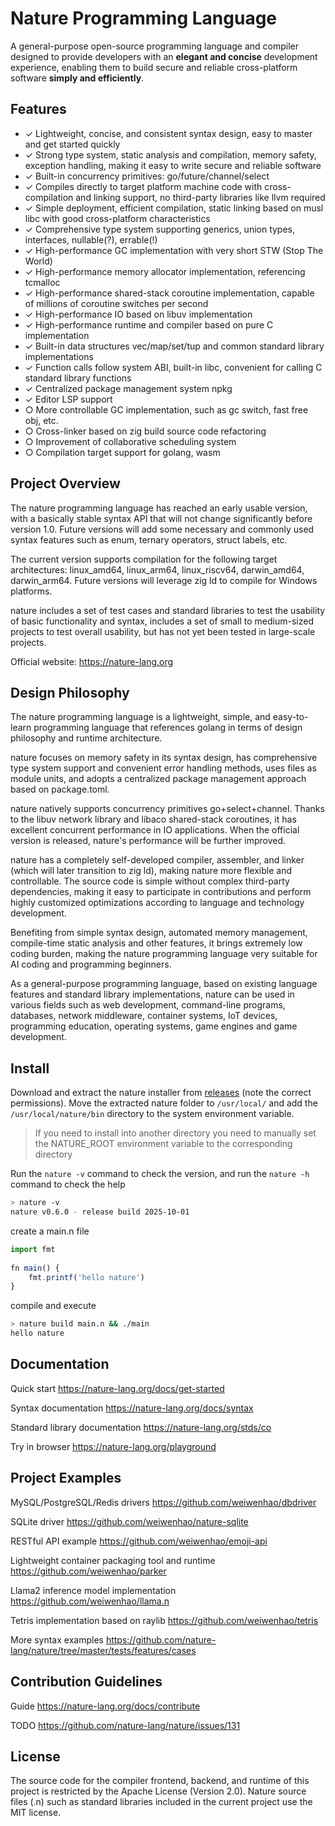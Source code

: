 # Nature Programming Language  
  
A general-purpose open-source programming language and compiler designed to provide developers with an **elegant and concise** development experience, enabling them to build secure and reliable cross-platform software **simply and efficiently**.  

## Features

- ✓ Lightweight, concise, and consistent syntax design, easy to master and get started quickly
- ✓ Strong type system, static analysis and compilation, memory safety, exception handling, making it easy to write secure and reliable software
- ✓ Built-in concurrency primitives: go/future/channel/select
- ✓ Compiles directly to target platform machine code with cross-compilation and linking support, no third-party libraries like llvm required
- ✓ Simple deployment, efficient compilation, static linking based on musl libc with good cross-platform characteristics
- ✓ Comprehensive type system supporting generics, union types, interfaces, nullable(?), errable(!)
- ✓ High-performance GC implementation with very short STW (Stop The World)
- ✓ High-performance memory allocator implementation, referencing tcmalloc
- ✓ High-performance shared-stack coroutine implementation, capable of millions of coroutine switches per second
- ✓ High-performance IO based on libuv implementation
- ✓ High-performance runtime and compiler based on pure C implementation
- ✓ Built-in data structures vec/map/set/tup and common standard library implementations
- ✓ Function calls follow system ABI, built-in libc, convenient for calling C standard library functions
- ✓ Centralized package management system npkg
- ✓ Editor LSP support
- ○ More controllable GC implementation, such as gc switch, fast free obj, etc.
- ○ Cross-linker based on zig build source code refactoring
- ○ Improvement of collaborative scheduling system
- ○ Compilation target support for golang, wasm
  
## Project Overview

The nature programming language has reached an early usable version, with a basically stable syntax API that will not change significantly before version 1.0. Future versions will add some necessary and commonly used syntax features such as enum, ternary operators, struct labels, etc.

The current version supports compilation for the following target architectures: linux_amd64, linux_arm64, linux_riscv64, darwin_amd64, darwin_arm64. Future versions will leverage zig ld to compile for Windows platforms.

nature includes a set of test cases and standard libraries to test the usability of basic functionality and syntax, includes a set of small to medium-sized projects to test overall usability, but has not yet been tested in large-scale projects.
  
Official website: https://nature-lang.org  


## Design Philosophy

The nature programming language is a lightweight, simple, and easy-to-learn programming language that references golang in terms of design philosophy and runtime architecture.

nature focuses on memory safety in its syntax design, has comprehensive type system support and convenient error handling methods, uses files as module units, and adopts a centralized package management approach based on package.toml.

nature natively supports concurrency primitives go+select+channel. Thanks to the libuv network library and libaco shared-stack coroutines, it has excellent concurrent performance in IO applications. When the official version is released, nature's performance will be further improved.

nature has a completely self-developed compiler, assembler, and linker (which will later transition to zig ld), making nature more flexible and controllable. The source code is simple without complex third-party dependencies, making it easy to participate in contributions and perform highly customized optimizations according to language and technology development.

Benefiting from simple syntax design, automated memory management, compile-time static analysis and other features, it brings extremely low coding burden, making the nature programming language very suitable for AI coding and programming beginners.

As a general-purpose programming language, based on existing language features and standard library implementations, nature can be used in various fields such as web development, command-line programs, databases, network middleware, container systems, IoT devices, programming education, operating systems, game engines and game development.


## Install  
  
Download and extract the nature installer from [releases](https://github.com/nature-lang/nature/releases) (note the correct permissions). Move the extracted nature folder to `/usr/local/` and add the `/usr/local/nature/bin` directory to the system environment variable.  
  
> If you need to install into another directory you need to manually set the NATURE_ROOT environment variable to the corresponding directory  
  
Run the `nature -v` command to check the version, and run the `nature -h` command to check the help  
  
```sh
> nature -v
nature v0.6.0 - release build 2025-10-01
```   

create a main.n file  
  
```js
import fmt   
    
fn main() {   
    fmt.printf('hello nature')
}   
```   

compile and execute  
  
```sh
> nature build main.n && ./main   
hello nature 
```   
  
## Documentation  
  
Quick start https://nature-lang.org/docs/get-started

Syntax documentation https://nature-lang.org/docs/syntax

Standard library documentation https://nature-lang.org/stds/co

Try in browser https://nature-lang.org/playground  
  
## Project Examples

MySQL/PostgreSQL/Redis drivers https://github.com/weiwenhao/dbdriver

SQLite driver https://github.com/weiwenhao/nature-sqlite

RESTful API example https://github.com/weiwenhao/emoji-api

Lightweight container packaging tool and runtime https://github.com/weiwenhao/parker

Llama2 inference model implementation https://github.com/weiwenhao/llama.n

Tetris implementation based on raylib https://github.com/weiwenhao/tetris

More syntax examples https://github.com/nature-lang/nature/tree/master/tests/features/cases  
  
## Contribution Guidelines
  
Guide https://nature-lang.org/docs/contribute

TODO https://github.com/nature-lang/nature/issues/131  
  
## License  
  
The source code for the compiler frontend, backend, and runtime of this project is restricted by the Apache License (Version 2.0). Nature source files (.n) such as standard libraries included in the current project use the MIT license.
